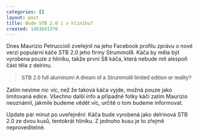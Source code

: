 ```yaml
---
categories: []
layout: post
title: Bude STB 2.0 i v hliníku?
created: 1403641370
---
```

<p>Dnes Maurizio Petruccioli zveřejnil na jeho Facebook profilu zprávu o nové verzi populární káče STB 2.0 jeho firmy Strummol8. Káča by měla být vyrobena pouze z hliníku, takže první S8 káča, která nebude mít alespoň část těla z delrinu.</p>

<blockquote>
<p><span style="color: rgb(55, 64, 78); font-family: Helvetica, Arial, 'lucida grande', tahoma, verdana, arial, sans-serif; font-size: 14px; line-height: 20px;">STB 2.0 full aluminum! A dream of a Strummol8 limited edition or reality?</span></p>
</blockquote>

<p>Zatím nevíme nic víc, než že taková káča vyjde, možná pouze jako limitovaná edice. Všechno další info a případné fotky káči zatím Maurizio neoznámil, jakmile budeme vědět víc, určitě o tom budeme informovat.</p>

<p>Update pár minut po uveřejnění: Káča bude vyrobená jako delrinová STB 2.0 ze dvou kusů, tentokrát hliníku. Z jednoho kusu je to zřejmě neproveditelné.</p>
